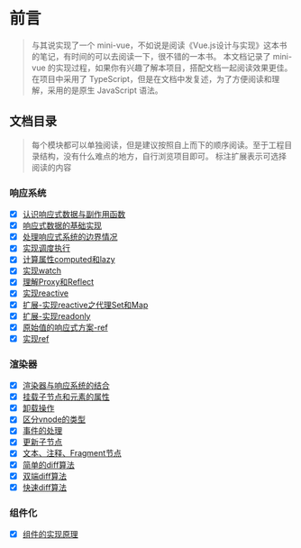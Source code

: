 # 前言

> 与其说实现了一个 mini-vue，不如说是阅读《Vue.js设计与实现》这本书的笔记，有时间的可以去阅读一下，很不错的一本书。
> 本文档记录了 mini-vue 的实现过程，如果你有兴趣了解本项目，搭配文档一起阅读效果更佳。
> 在项目中采用了 TypeScript，但是在文档中发复述，为了方便阅读和理解，采用的是原生 JavaScript 语法。

## 文档目录

> 每个模块都可以单独阅读，但是建议按照自上而下的顺序阅读。至于工程目录结构，没有什么难点的地方，自行浏览项目即可。
> 标注扩展表示可选择阅读的内容

### 响应系统
- [x] [认识响应式数据与副作用函数](./响应系统/01_响应式数据与副作用函数.md)
- [x] [响应式数据的基础实现](./响应系统/02_响应式数据的基础实现.md)
- [x] [处理响应式系统的边界情况](./响应系统/03_处理响应式系统的边界情况.md)
- [x] [实现调度执行](./响应系统/04_实现调度执行.md)
- [x] [计算属性computed和lazy](./响应系统/05_计算属性computed和lazy.md)
- [x] [实现watch](./响应系统/06_实现watch.md)
- [x] [理解Proxy和Reflect](./响应系统/07_理解Proxy和Reflect.md)
- [x] [实现reactive](./响应系统/08_实现reactive.md)
- [x] [扩展-实现reactive之代理Set和Map](./响应系统/09_实现reactive之代理Set和Map.md)
- [x] [扩展-实现readonly](./响应系统/10_实现readonly.md)
- [x] [原始值的响应式方案-ref](./响应系统/11_原始值的响应式方案-ref.md)
- [x] [实现ref](./响应系统/12_实现ref.md)

### 渲染器
- [x] [渲染器与响应系统的结合](./渲染器/01_渲染器的设计.md)
- [x] [挂载子节点和元素的属性](./渲染器/02_挂载子节点和元素的属性.md)
- [x] [卸载操作](./渲染器/03_卸载操作.md)
- [x] [区分vnode的类型](./渲染器/04_区分vnode的类型.md)
- [x] [事件的处理](./渲染器/05_事件的处理.md)
- [x] [更新子节点](./渲染器/06_更新子节点.md)
- [x] [文本、注释、Fragment节点](./渲染器/07_文本、注释、Fragment节点.md)
- [x] [简单的diff算法](./渲染器/08_简单的diff算法.md)
- [x] [双端diff算法](./渲染器/09_双端diff算法.md)
- [x] [快速diff算法](./渲染器/10_快速diff算法.md)

### 组件化
- [x] [组件的实现原理](./组件化/01_组件的实现原理.md)
